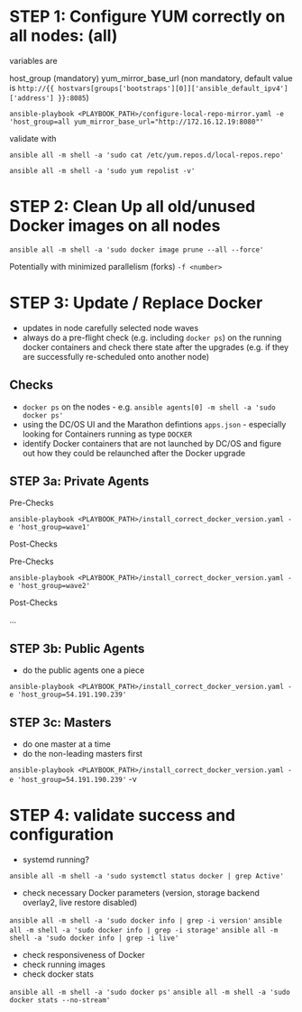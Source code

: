 # STEP 1: Configure YUM correctly on all nodes: (all) 

variables are

host_group (mandatory)
yum_mirror_base_url (non mandatory, default value is `http://{{ hostvars[groups['bootstraps'][0]]['ansible_default_ipv4']['address'] }}:8085`)

`ansible-playbook <PLAYBOOK_PATH>/configure-local-repo-mirror.yaml -e 'host_group=all yum_mirror_base_url="http://172.16.12.19:8080"'`

validate with

`ansible all -m shell -a 'sudo cat /etc/yum.repos.d/local-repos.repo'`

`ansible all -m shell -a 'sudo yum repolist -v'`

# STEP 2: Clean Up all old/unused Docker images on all nodes

`ansible all -m shell -a 'sudo docker image prune --all --force'` 

Potentially with minimized parallelism (forks) `-f <number>`

# STEP 3: Update / Replace Docker 

* updates in node carefully selected node waves
* always do a pre-flight check (e.g. including `docker ps`)  on the running docker containers and check there state after the upgrades (e.g. if they are successfully re-scheduled onto another node) 

## Checks

* `docker ps` on the nodes - e.g. `ansible agents[0] -m shell -a 'sudo docker ps'`
* using the DC/OS UI and the Marathon defintions `apps.json` - especially looking for Containers running as type `DOCKER`
* identify Docker containers that are not launched by DC/OS and figure out how they could be relaunched after the Docker upgrade


## STEP 3a: Private Agents

Pre-Checks

`ansible-playbook <PLAYBOOK_PATH>/install_correct_docker_version.yaml -e 'host_group=wave1'`

Post-Checks

Pre-Checks

`ansible-playbook <PLAYBOOK_PATH>/install_correct_docker_version.yaml -e 'host_group=wave2'`

Post-Checks

... 

## STEP 3b: Public Agents

* do the public agents one a piece

`ansible-playbook <PLAYBOOK_PATH>/install_correct_docker_version.yaml -e 'host_group=54.191.190.239'`

## STEP 3c: Masters

* do one master at a time
* do the non-leading masters first

`ansible-playbook <PLAYBOOK_PATH>/install_correct_docker_version.yaml -e 'host_group=54.191.190.239'` -v

# STEP 4: validate success and configuration

* systemd running?

`ansible all -m shell -a 'sudo systemctl status docker | grep Active'`

* check necessary Docker parameters (version, storage backend overlay2, live restore disabled)

`ansible all -m shell -a 'sudo docker info | grep -i version'`
`ansible all -m shell -a 'sudo docker info | grep -i storage'`
`ansible all -m shell -a 'sudo docker info | grep -i live'`

* check responsiveness of Docker
* check running images
* check docker stats

`ansible all -m shell -a 'sudo docker ps'`
`ansible all -m shell -a 'sudo docker stats --no-stream'` 


